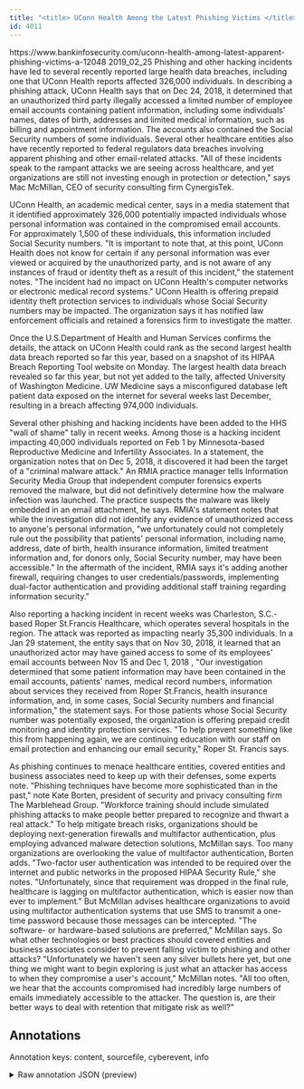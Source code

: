```yaml
---
title: "<title> UConn Health Among the Latest Phishing Victims </title>"
id: 4011
---
```


<title> UConn Health Among the Latest Phishing Victims </title>
<source> https://www.bankinfosecurity.com/uconn-health-among-latest-apparent-phishing-victims-a-12048 </source>
<date> 2019_02_25 </date>
<text>
Phishing and other hacking incidents have led to several recently reported large health data breaches, including one that UConn Health reports affected 326,000 individuals.
In describing a phishing attack, UConn Health says that on Dec 24, 2018, it determined that an unauthorized third party illegally accessed a limited number of employee email accounts containing patient information, including some individuals' names, dates of birth, addresses and limited medical information, such as billing and appointment information. The accounts also contained the Social Security numbers of some individuals.
Several other healthcare entities also have recently reported to federal regulators data breaches involving apparent phishing and other email-related attacks.
"All of these incidents speak to the rampant attacks we are seeing across healthcare, and yet organizations are still not investing enough in protection or detection," says Mac McMillan, CEO of security consulting firm CynergisTek. 

UConn Health, an academic medical center, says in a media statement that it identified approximately 326,000 potentially impacted individuals whose personal information was contained in the compromised email accounts. For approximately 1,500 of these individuals, this information included Social Security numbers.
"It is important to note that, at this point, UConn Health does not know for certain if any personal information was ever viewed or acquired by the unauthorized party, and is not aware of any instances of fraud or identity theft as a result of this incident," the statement notes. "The incident had no impact on UConn Health's computer networks or electronic medical record systems."
UConn Health is offering prepaid identity theft protection services to individuals whose Social Security numbers may be impacted. The organization says it has notified law enforcement officials and retained a forensics firm to investigate the matter.

Once the U.S.Department of Health and Human Services confirms the details, the attack on UConn Health could rank as the second largest health data breach reported so far this year, based on a snapshot of its HIPAA Breach Reporting Tool website on Monday.
The largest health data breach revealed so far this year, but not yet added to the tally, affected University of Washington Medicine. UW Medicine says a misconfigured database left patient data exposed on the internet for several weeks last December, resulting in a breach affecting 974,000 individuals.

Several other phishing and hacking incidents have been added to the HHS "wall of shame" tally in recent weeks.
Among those is a hacking incident impacting 40,000 individuals reported on Feb 1 by Minnesota-based Reproductive Medicine and Infertility Associates. In a statement, the organization notes that on Dec 5, 2018, it discovered it had been the target of a "criminal malware attack."
An RMIA practice manager tells Information Security Media Group that independent computer forensics experts removed the malware, but did not definitively determine how the malware infection was launched. The practice suspects the malware was likely embedded in an email attachment, he says.
RMIA's statement notes that while the investigation did not identify any evidence of unauthorized access to anyone's personal information, "we unfortunately could not completely rule out the possibility that patients' personal information, including name, address, date of birth, health insurance information, limited treatment information and, for donors only, Social Security number, may have been accessible."
In the aftermath of the incident, RMIA says it's adding another firewall, requiring changes to user credentials/passwords, implementing dual-factor authentication and providing additional staff training regarding information security."

Also reporting a hacking incident in recent weeks was Charleston, S.C.-based Roper St.Francis Healthcare, which operates several hospitals in the region. The attack was reported as impacting nearly 35,300 individuals.
In a Jan 29 statement, the entity says that on Nov 30, 2018, it learned that an unauthorized actor may have gained access to some of its employees' email accounts between Nov 15 and Dec 1, 2018 , "Our investigation determined that some patient information may have been contained in the email accounts, patients' names, medical record numbers, information about services they received from Roper St.Francis, health insurance information, and, in some cases, Social Security numbers and financial information," the statement says.
For those patients whose Social Security number was potentially exposed, the organization is offering prepaid credit monitoring and identity protection services.
"To help prevent something like this from happening again, we are continuing education with our staff on email protection and enhancing our email security," Roper St. Francis says.

As phishing continues to menace healthcare entities, covered entities and business associates need to keep up with their defenses, some experts note.
"Phishing techniques have become more sophisticated than in the past," note Kate Borten, president of security and privacy consulting firm The Marblehead Group. "Workforce training should include simulated phishing attacks to make people better prepared to recognize and thwart a real attack."
To help mitigate breach risks, organizations should be deploying next-generation firewalls and multifactor authentication, plus employing advanced malware detection solutions, McMillan says.
Too many organizations are overlooking the value of multifactor authentication, Borten adds.
"Two-factor user authentication was intended to be required over the internet and public networks in the proposed HIPAA Security Rule," she notes. "Unfortunately, since that requirement was dropped in the final rule, healthcare is lagging on multifactor authentication, which is easier now than ever to implement."
But McMillan advises healthcare organizations to avoid using multifactor authentication systems that use SMS to transmit a one-time password because those messages can be intercepted. "The software- or hardware-based solutions are preferred," McMillan says.
So what other technologies or best practices should covered entities and business associates consider to prevent falling victim to phishing and other attacks?
"Unfortunately we haven't seen any silver bullets here yet, but one thing we might want to begin exploring is just what an attacker has access to when they compromise a user's account," McMillan notes.
"All too often, we hear that the accounts compromised had incredibly large numbers of emails immediately accessible to the attacker. The question is, are their better ways to deal with retention that mitigate risk as well?"   
</text>



## Annotations

Annotation keys: content, sourcefile, cyberevent, info

<details>
<summary>Raw annotation JSON (preview)</summary>

```json
{
  "content": "Phishing and other hacking incidents have led to several recently reported large health data breaches, including one that UConn Health reports affected 326,000 individuals. In describing a phishing attack, UConn Health says that on Dec 24, 2018, it determined that an unauthorized third party illegally accessed a limited number of employee email accounts containing patient information, including some individuals' names, dates of birth, addresses and limited medical information, such as billing and appointment information. The accounts also contained the Social Security numbers of some individuals. Several other healthcare entities also have recently reported to federal regulators data breaches involving apparent phishing and other email-related attacks. \"All of these incidents speak to the rampant attacks we are seeing across healthcare, and yet organizations are still not investing enough in protection or detection,\" says Mac McMillan, CEO of security consulting firm CynergisTek.   UConn Health, an academic medical center, says in a media statement that it identified approximately 326,000 potentially impacted individuals whose personal information was contained in the compromised email accounts. For approximately 1,500 of these individuals, this information included Social Security numbers. \"It is important to note that, at this point, UConn Health does not know for certain if any personal information was ever viewed or acquired by the unauthorized party, and is not aware of any instances of fraud or identity theft as a result of this incident,\" the statement notes. \"The incident had no impact on UConn Health's computer networks or electronic medical record systems.\" UConn Health is offering prepaid identity theft protection services to individuals whose Social Security numbers may be impacted. The organization says it has notified law enforcement officials and retained a forensics firm to investigate the matter.  Once the U.S.Department of Health and Human Services confirms the details, the attack on UConn Health could rank as the second largest health data breach reported so far this year, based on a snapshot of its HIPAA Breach Reporting Tool website on Monday. The largest health data breach revealed so far this year, but not yet added to the tally, affected University of Washington Medicine. UW Medicine says a misconfigured database left patient data exposed on the internet for several weeks last December, resulting in a breach affecting 974,000 individuals.  Several other phishing and hacking incidents have been added to the HHS \"wall of shame\" tally in recent weeks. Among those is a hacking incident impacting 40,000 individuals reported on Feb 1 by Minnesota-based Reproductive Medicine and Infertility Associates. In a statement, the organization notes that on Dec 5, 2018, it discovered it had been the target of a \"criminal malware attack.\" An RMIA practice manager tells Information Security Media Group that independent computer forensics experts removed the malware, but did not definitively determine how the malware infection was launched. The practice suspects the malware was likely embedded in an email attachment, he says. RMIA's statement notes that while the investigation did not identify any evidence of unauthorized access to anyone's personal information, \"we unfortunately could not completely rule out the possibility that patients' personal information, including name, address, date of birth, health insurance information, limited treatment information and, for donors only, Social Security number, may have been accessible.\" In the aftermath of the incident, RMIA says it's adding another firewall, requiring changes to user credentials/passwords, implementing dual-factor authentication and providing additional staff training regarding information security.\"  Also reporting a hacking incident in recent weeks was Charleston, S.C.-based Roper St.Francis Healthcare, which operates several hos
```
</details>
